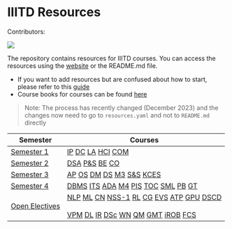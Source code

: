 # IIITD Resources

Contributors:

<a href="https://github.com/aflah02/SemWiseResourcesIIIT/graphs/contributors">
  <img src="https://contrib.rocks/image?repo=aflah02/SemWiseResourcesIIIT" />
</a>

The repository contains resources for IIITD courses. You can access the resources using the [website](https://aflah02.github.io/SemWiseResourcesIIIT/) or the README.md file.

- If you want to add resources but are confused about how to start, please refer to this [guide](https://aflah02.github.io/SemWiseResourcesIIIT/CONTRIBUTING)
- Course books for courses can be found [here](https://drive.google.com/drive/folders/1Xhwlwbhj1HP6R9BysSoXcqScWFsnIj7B)


> Note: The process has recently changed (December 2023) and the changes now need to go to `resources.yaml` and not to `README.md` directly

| Semester | Courses |
| --- | --- |
| [Semester 1](semester-1) | [IP](semester-1#ip) [DC](semester-1#dc) [LA](semester-1#la) [HCI](semester-1#hci) [COM](semester-1#com) |
| [Semester 2](semester-2) | [DSA](semester-2#dsa) [P&S](semester-2#ps) [BE](semester-2#be) [CO](semester-2#co) |
| [Semester 3](semester-3) | [AP](semester-3#ap) [OS](semester-3#os) [DM](semester-3#dm) [DS](semester-3#ds) [M3](semester-3#m3) [S&S](semester-3#ss) [KCES](semester-3#kces) |
| [Semester 4](semester-4) | [DBMS](semester-4#dbms) [ITS](semester-4#its) [ADA](semester-4#ada) [M4](semester-4#m4) [PIS](semester-4#pis) [TOC](semester-4#toc) [SML](semester-4#sml) [PB](semester-4#pb) [GT](semester-4#gt) |
| [Open Electives](open-electives) | [NLP](open-electives#nlp) [ML](open-electives#ml) [CN](open-electives#cn) [NSS-1](open-electives#nss-1) [RL](open-electives#rl) [CG](open-electives#cg) [EVS](open-electives#evs) [ATP](open-electives#atp) [GPU](open-electives#gpu) [DSCD](open-electives#dscd) <br><br>[VPM](open-electives#vpm) [DL](open-electives#dl) [IR](open-electives#ir) [DSc](open-electives#dsc) [WN](open-electives#wn) [QM](open-electives#qm) [GMT](open-electives#gmt) [iROB](open-electives#irob) [FCS](open-electives#fcs) |
